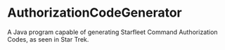 # AuthorizationCodeGenerator
A Java program capable of generating Starfleet Command Authorization Codes, as seen in Star Trek.
